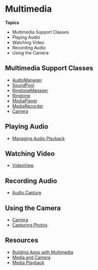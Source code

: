 # Multimedia

**Topics**

- Multimedia Support Classes
- Playing Audio
- Watching Video
- Recording Audio
- Using the Camera

## Multimedia Support Classes

- [AudioManager](http://developer.android.com/reference/android/media/AudioManager.html)
- [SoundPool](http://developer.android.com/reference/android/media/SoundPool.html)
- [RingtoneManager](http://developer.android.com/reference/android/media/RingtoneManager.html)
- [Ringtone](http://developer.android.com/reference/android/media/Ringtone.html)
- [MediaPlayer](http://developer.android.com/reference/android/media/MediaPlayer.html)
- [MediaRecorder](http://developer.android.com/reference/android/media/MediaRecorder.html)
- [Camera](http://developer.android.com/reference/android/hardware/Camera.html)

## Playing Audio

- [Managing Audio Playback](http://developer.android.com/training/managing-audio/index.html)

## Watching Video

- [VideoView](http://developer.android.com/reference/android/widget/VideoView.html)

## Recording Audio

- [Audio Capture](http://developer.android.com/guide/topics/media/audio-capture.html)

## Using the Camera

- [Camera](http://developer.android.com/guide/topics/media/camera.html)
- [Capturing Photos](http://developer.android.com/training/camera/index.html)

## Resources

- [Building Apps with Multimedia](http://developer.android.com/training/building-multimedia.html)
- [Media and Camera](http://developer.android.com/guide/topics/media/index.html)
- [Media Playback](http://developer.android.com/guide/topics/media/mediaplayer.html)